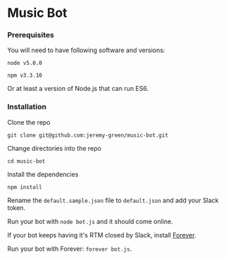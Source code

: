# Music Bot

### Prerequisites

You will need to have following software and versions:

`node v5.0.0`

`npm v3.3.10`

Or at least a version of Node.js that can run ES6.

### Installation

Clone the repo

`git clone git@github.com:jeremy-green/music-bot.git`

Change directories into the repo

`cd music-bot`

Install the dependencies

`npm install`

Rename the `default.sample.json` file to `default.json` and add your Slack token.

Run your bot with `node bot.js` and it should come online.

If your bot keeps having it's RTM closed by Slack, install [Forever](https://github.com/foreverjs/forever).

Run your bot with Forever: `forever bot.js`.
